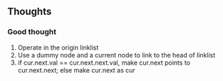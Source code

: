 ##  Thoughts

###  Good thought
1.  Operate in the origin linklist
2.  Use a dummy node and a current node to link to the head of linklist
3.  if cur.next.val == cur.next.next.val, make cur.next points to cur.next.next; else make cur.next as cur